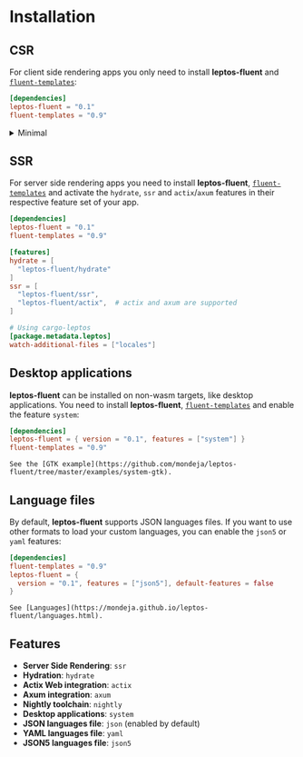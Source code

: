 # Installation

## CSR

For client side rendering apps you only need to install **leptos-fluent** and
[`fluent-templates`]:

```toml
[dependencies]
leptos-fluent = "0.1"
fluent-templates = "0.9"
```

<!-- markdownlint-disable MD033 -->

<details>
<summary>Minimal</summary>

Using `default-features = false` the `json` default feature of
**leptos-fluent** will not be enabled, so the `languages` parameter
of [`leptos_fluent!`] macro will not be available.

```toml
[dependencies]
leptos-fluent = { version = "0.1", default-features = false }
fluent-templates = "0.9"
```

</details>

<!-- markdownlint-enable MD033 -->

## SSR

For server side rendering apps you need to install **leptos-fluent**,
[`fluent-templates`] and activate the `hydrate`, `ssr` and `actix`/`axum`
features in their respective feature set of your app.

```toml
[dependencies]
leptos-fluent = "0.1"
fluent-templates = "0.9"

[features]
hydrate = [
  "leptos-fluent/hydrate"
]
ssr = [
  "leptos-fluent/ssr",
  "leptos-fluent/actix",  # actix and axum are supported
]

# Using cargo-leptos
[package.metadata.leptos]
watch-additional-files = ["locales"]
```

## Desktop applications

**leptos-fluent** can be installed on non-wasm targets, like desktop
applications. You need to install **leptos-fluent**, [`fluent-templates`]
and enable the feature `system`:

```toml
[dependencies]
leptos-fluent = { version = "0.1", features = ["system"] }
fluent-templates = "0.9"
```

```admonish example
See the [GTK example](https://github.com/mondeja/leptos-fluent/tree/master/examples/system-gtk).
```

## Language files

By default, **leptos-fluent** supports JSON languages files. If you want to
use other formats to load your custom languages, you can enable the
`json5` or `yaml` features:

```toml
[dependencies]
fluent-templates = "0.9"
leptos-fluent = {
  version = "0.1", features = ["json5"], default-features = false
}
```

```admonish tip
See [Languages](https://mondeja.github.io/leptos-fluent/languages.html).
```

## Features

- **Server Side Rendering**: `ssr`
- **Hydration**: `hydrate`
- **Actix Web integration**: `actix`
- **Axum integration**: `axum`
- **Nightly toolchain**: `nightly`
- **Desktop applications**: `system`
- **JSON languages file**: `json` (enabled by default)
- **YAML languages file**: `yaml`
- **JSON5 languages file**: `json5`

[`fluent-templates`]: https://github.com/XAMPPRocky/fluent-templates
[`leptos_fluent!`]: https://mondeja.github.io/leptos-fluent/leptos_fluent.html
